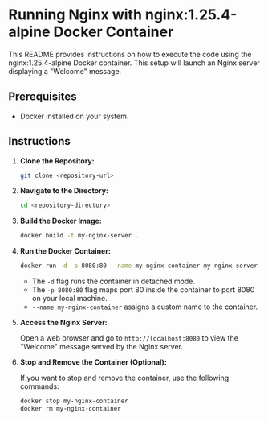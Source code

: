 # Running Nginx with nginx:1.25.4-alpine Docker Container

This README provides instructions on how to execute the code using the nginx:1.25.4-alpine Docker container. This setup will launch an Nginx server displaying a "Welcome" message.

## Prerequisites

- Docker installed on your system.

## Instructions

1. **Clone the Repository:**

    ```bash
    git clone <repository-url>
    ```

2. **Navigate to the Directory:**

    ```bash
    cd <repository-directory>
    ```

3. **Build the Docker Image:**

    ```bash
    docker build -t my-nginx-server .
    ```

4. **Run the Docker Container:**

    ```bash
    docker run -d -p 8080:80 --name my-nginx-container my-nginx-server
    ```

    - The `-d` flag runs the container in detached mode.
    - The `-p 8080:80` flag maps port 80 inside the container to port 8080 on your local machine.
    - `--name my-nginx-container` assigns a custom name to the container.

5. **Access the Nginx Server:**

    Open a web browser and go to `http://localhost:8080` to view the "Welcome" message served by the Nginx server.

6. **Stop and Remove the Container (Optional):**

    If you want to stop and remove the container, use the following commands:

    ```bash
    docker stop my-nginx-container
    docker rm my-nginx-container
    ```
